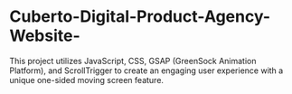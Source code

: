 # Cuberto-Digital-Product-Agency-Website-
This project utilizes JavaScript, CSS, GSAP (GreenSock Animation Platform), and ScrollTrigger to create an engaging user experience with a unique one-sided moving screen feature.
